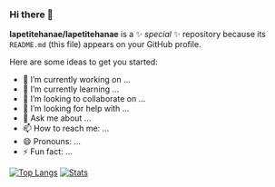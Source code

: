 ### Hi there 👋


**lapetitehanae/lapetitehanae** is a ✨ _special_ ✨ repository because its `README.md` (this file) appears on your GitHub profile.

Here are some ideas to get you started:

- 🔭 I’m currently working on ...
- 🌱 I’m currently learning ...
- 👯 I’m looking to collaborate on ...
- 🤔 I’m looking for help with ...
- 💬 Ask me about ...
- 📫 How to reach me: ...
- 😄 Pronouns: ...
- ⚡ Fun fact: ...

[![Top Langs](https://github-readme-stats.vercel.app/api/top-langs/?username=lapetitehanae)](https://github.com/anuraghazra/github-readme-stats)
[![Stats](https://github-readme-stats.vercel.app/api?username=lapetitehanae)](https://github.com/anuraghazra/github-readme-stats)

